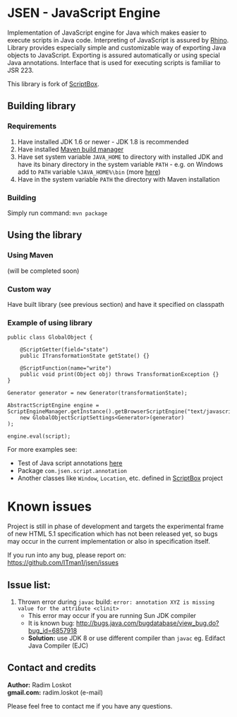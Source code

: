 JSEN - JavaScript Engine
======

Implementation of JavaScript engine for Java which makes easier to execute scripts in Java code. Interpreting of JavaScript is assured by [Rhino](https://developer.mozilla.org/en-US/docs/Rhino). Library provides especially simple and customizable way of exporting Java objects to JavaScript. Exporting is assured automatically or using special Java annotations. Interface that is used for executing scripts is familiar to JSR 223.

This library is fork of [ScriptBox](https://github.com/ITman1/ScriptBox).

## Building library

### Requirements

1. Have installed JDK 1.6 or newer - JDK 1.8 is recommended
2. Have installed [Maven build manager](http://maven.apache.org/download.cgi#Installation_Instructions)
3. Have set system variable `JAVA_HOME` to directory with installed JDK and have its binary directory
  in the system variable `PATH` - e.g. on Windows add to `PATH` variable `%JAVA_HOME%\bin` (more [here](http://maven.apache.org/download.cgi))
4. Have in the system variable `PATH` the directory with Maven installation

### Building

Simply run command: `mvn package`

## Using the library

### Using Maven

(will be completed soon)

### Custom way

Have built library (see previous section) and have it specified on classpath

### Example of using library

````
public class GlobalObject {

	@ScriptGetter(field="state")
	public ITransformationState getState() {}
		
	@ScriptFunction(name="write")
	public void print(Object obj) throws TransformationException {}
}

Generator generator = new Generator(transformationState);
		
AbstractScriptEngine engine = ScriptEngineManager.getInstance().getBrowserScriptEngine("text/javascript", 
	new GlobalObjectScriptSettings<Generator>(generator)
);

engine.eval(script);
````

For more examples see:
- Test of Java script annotations [here](https://github.com/ITman1/ScriptBox/blob/master/src/test/java/tests/script/engine/JavaScriptAnnotationsTests.java)
- Package `com.jsen.script.annotation`
- Another classes like `Window`, `Location`, etc. defined in [ScriptBox](https://github.com/ITman1/ScriptBox) project

# Known issues

Project is still in phase of development and targets the experimental frame
of new HTML 5.1 specification which has not been released yet, so bugs may 
occur in the current implementation or also in specification itself.

If you run into any bug, please report on:  
   https://github.com/ITman1/jsen/issues

## Issue list:

1. Thrown error during `javac` build: `error: annotation XYZ is missing value for the attribute <clinit>`  
      - This error may occur if you are running Sun JDK compiler  
      - It is known bug: 
          http://bugs.java.com/bugdatabase/view_bug.do?bug_id=6857918
      - **Solution:** use JDK 8 or use different compiler than `javac` eg. Edifact Java Compiler (EJC)

## Contact and credits
                             
**Author:**    Radim Loskot  
**gmail.com:** radim.loskot (e-mail)

Please feel free to contact me if you have any questions.
